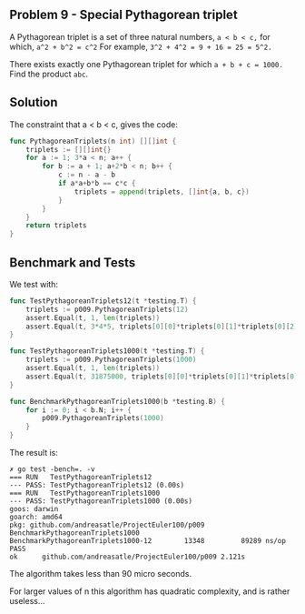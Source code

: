 ## Problem 9 - Special Pythagorean triplet

A Pythagorean triplet is a set of three natural numbers, ```a < b < c,```
for which,
```a^2 + b^2 = c^2```
For example, 
```3^2 + 4^2 = 9 + 16 = 25 = 5^2.```

There exists exactly one Pythagorean triplet for which
```a + b + c = 1000.```
Find the product ```abc```.

## Solution
The constraint that a < b < c, gives the code:
```go
func PythagoreanTriplets(n int) [][]int {
	triplets := [][]int{}
	for a := 1; 3*a < n; a++ {
		for b := a + 1; a+2*b < n; b++ {
			c := n - a - b
			if a*a+b*b == c*c {
				triplets = append(triplets, []int{a, b, c})
			}
		}
	}
	return triplets
}
```

## Benchmark and Tests
We test with:
```go
func TestPythagoreanTriplets12(t *testing.T) {
	triplets := p009.PythagoreanTriplets(12)
	assert.Equal(t, 1, len(triplets))
	assert.Equal(t, 3*4*5, triplets[0][0]*triplets[0][1]*triplets[0][2])
}

func TestPythagoreanTriplets1000(t *testing.T) {
	triplets := p009.PythagoreanTriplets(1000)
	assert.Equal(t, 1, len(triplets))
	assert.Equal(t, 31875000, triplets[0][0]*triplets[0][1]*triplets[0][2])
}

func BenchmarkPythagoreanTriplets1000(b *testing.B) {
	for i := 0; i < b.N; i++ {
		p009.PythagoreanTriplets(1000)
	}
}
```

The result is:
```
✗ go test -bench=. -v
=== RUN   TestPythagoreanTriplets12
--- PASS: TestPythagoreanTriplets12 (0.00s)
=== RUN   TestPythagoreanTriplets1000
--- PASS: TestPythagoreanTriplets1000 (0.00s)
goos: darwin
goarch: amd64
pkg: github.com/andreasatle/ProjectEuler100/p009
BenchmarkPythagoreanTriplets1000
BenchmarkPythagoreanTriplets1000-12    	   13348	     89289 ns/op
PASS
ok  	github.com/andreasatle/ProjectEuler100/p009	2.121s
```

The algorithm takes less than 90 micro seconds.

For larger values of n this algorithm has quadratic complexity, and is rather useless...